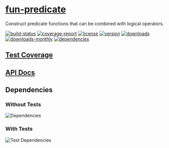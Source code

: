 # [fun-predicate](https://bagrounds.gitlab.io/fun-predicate)

Construct predicate functions that can be combined with logical operators.

[![build-status](https://gitlab.com/bagrounds/fun-predicate/badges/master/build.svg)](https://gitlab.com/bagrounds/fun-predicate/commits/master)
[![coverage-report](https://gitlab.com/bagrounds/fun-predicate/badges/master/coverage.svg)](https://gitlab.com/bagrounds/fun-predicate/commits/master)
[![license](https://img.shields.io/npm/l/fun-predicate.svg)](https://www.npmjs.com/package/fun-predicate)
[![version](https://img.shields.io/npm/v/fun-predicate.svg)](https://www.npmjs.com/package/fun-predicate)
[![downloads](https://img.shields.io/npm/dt/fun-predicate.svg)](https://www.npmjs.com/package/fun-predicate)
[![downloads-monthly](https://img.shields.io/npm/dm/fun-predicate.svg)](https://www.npmjs.com/package/fun-predicate)
[![dependencies](https://david-dm.org/bagrounds/fun-predicate/status.svg)](https://david-dm.org/bagrounds/fun-predicate)

## [Test Coverage](https://bagrounds.gitlab.io/fun-predicate/coverage/lcov-report/index.html)

## [API Docs](https://bagrounds.gitlab.io/fun-predicate/index.html)

## Dependencies

### Without Tests

![Dependencies](https://bagrounds.gitlab.io/fun-predicate/img/dependencies.svg)

### With Tests

![Test Dependencies](https://bagrounds.gitlab.io/fun-predicate/img/dependencies-test.svg)

